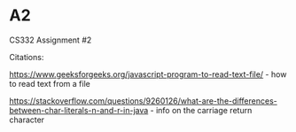 # A2
CS332 Assignment #2

Citations:

https://www.geeksforgeeks.org/javascript-program-to-read-text-file/ - how to read text from a file

https://stackoverflow.com/questions/9260126/what-are-the-differences-between-char-literals-n-and-r-in-java - info on the carriage return character
